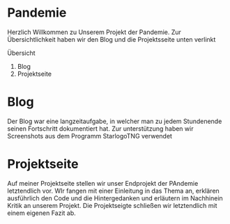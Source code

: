 # Pandemie

Herzlich Willkommen zu Unserem Projekt der Pandemie. Zur Übersichtlichkeit haben wir den Blog und die Projektsseite unten verlinkt


Übersicht
1. Blog
2. Projektseite

# Blog
Der Blog war eine langzeitaufgabe, in welcher man zu jedem Stundenende seinen Fortschritt dokumentiert hat. Zur unterstützung haben wir Screenshots aus dem Programm StarlogoTNG verwendet
# Projektseite
Auf meiner Projektseite stellen wir unser Endprojekt der PAndemie letztendlich vor. WIr fangen mit einer Einleitung in das Thema an, erklären ausführlich den Code und die Hintergedanken und erläutern im Nachhinein Kritik an unserem Projekt. Die Projektseigte schließen wir letztendlich mit einem eigenen Fazit ab.
